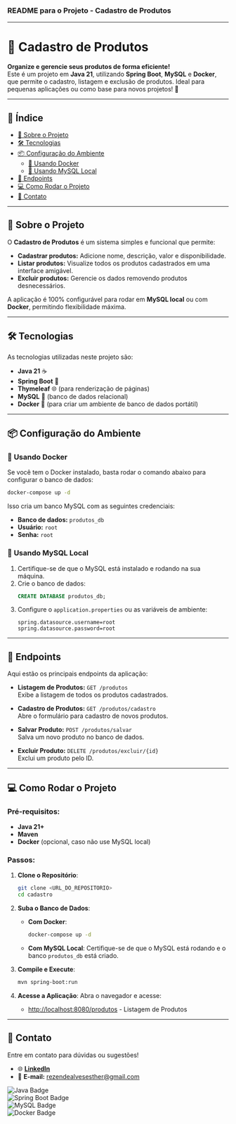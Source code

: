 ### **README para o Projeto - Cadastro de Produtos**

---

# 🛒 Cadastro de Produtos
**Organize e gerencie seus produtos de forma eficiente!**  
Este é um projeto em **Java 21**, utilizando **Spring Boot**, **MySQL** e **Docker**, que permite o cadastro,
listagem e exclusão de produtos. Ideal para pequenas aplicações ou como base para novos projetos! 🚀

---

## 📖 **Índice**
- [🚀 Sobre o Projeto](#-sobre-o-projeto)
- [🛠 Tecnologias](#-tecnologias)
- [📦 Configuração do Ambiente](#-configuração-do-ambiente)
    - [🐋 Usando Docker](#-usando-docker)
    - [🐬 Usando MySQL Local](#-usando-mysql-local)
- [📜 Endpoints](#-endpoints)
- [💻 Como Rodar o Projeto](#-como-rodar-o-projeto)
- [📧 Contato](#-contato)

---

## 🚀 **Sobre o Projeto**
O **Cadastro de Produtos** é um sistema simples e funcional que permite:
- **Cadastrar produtos:** Adicione nome, descrição, valor e disponibilidade.
- **Listar produtos:** Visualize todos os produtos cadastrados em uma interface amigável.
- **Excluir produtos:** Gerencie os dados removendo produtos desnecessários.

A aplicação é 100% configurável para rodar em **MySQL local** ou com **Docker**, permitindo flexibilidade máxima.

---

## 🛠 **Tecnologias**
As tecnologias utilizadas neste projeto são:
- **Java 21** ☕
- **Spring Boot** 🌱
- **Thymeleaf** 🌐 (para renderização de páginas)
- **MySQL** 🐬 (banco de dados relacional)
- **Docker** 🐋 (para criar um ambiente de banco de dados portátil)

---

## 📦 **Configuração do Ambiente**

### 🐋 **Usando Docker**
Se você tem o Docker instalado, basta rodar o comando abaixo para configurar o banco de dados:

```bash
docker-compose up -d
```

Isso cria um banco MySQL com as seguintes credenciais:
- **Banco de dados:** `produtos_db`
- **Usuário:** `root`
- **Senha:** `root`

### 🐬 **Usando MySQL Local**
1. Certifique-se de que o MySQL está instalado e rodando na sua máquina.
2. Crie o banco de dados:
   ```sql
   CREATE DATABASE produtos_db;
   ```
3. Configure o `application.properties` ou as variáveis de ambiente:
   ```properties
   spring.datasource.username=root
   spring.datasource.password=root
   ```

---

## 📜 **Endpoints**
Aqui estão os principais endpoints da aplicação:
- **Listagem de Produtos:** `GET /produtos`  
  Exibe a listagem de todos os produtos cadastrados.

- **Cadastro de Produtos:** `GET /produtos/cadastro`  
  Abre o formulário para cadastro de novos produtos.

- **Salvar Produto:** `POST /produtos/salvar`  
  Salva um novo produto no banco de dados.

- **Excluir Produto:** `DELETE /produtos/excluir/{id}`  
  Exclui um produto pelo ID.

---

## 💻 **Como Rodar o Projeto**

### Pré-requisitos:
- **Java 21+**
- **Maven**
- **Docker** (opcional, caso não use MySQL local)

### Passos:
1. **Clone o Repositório**:
   ```bash
   git clone <URL_DO_REPOSITORIO>
   cd cadastro
   ```

2. **Suba o Banco de Dados**:
    - **Com Docker**:
      ```bash
      docker-compose up -d
      ```
    - **Com MySQL Local**:
      Certifique-se de que o MySQL está rodando e o banco `produtos_db` está criado.

3. **Compile e Execute**:
   ```bash
   mvn spring-boot:run
   ```

4. **Acesse a Aplicação**:
   Abra o navegador e acesse:
    - [http://localhost:8080/produtos](http://localhost:8080/produtos) - Listagem de Produtos

---

## 📧 **Contato**
Entre em contato para dúvidas ou sugestões!
- 🌐 [**LinkedIn**](https://www.linkedin.com/in/estherrezende/)
- 📧 **E-mail:** [rezendealvesesther@gmail.com](mailto:rezendealvesesther@gmail.com)


![Java Badge](https://img.shields.io/badge/Java-21+-green?style=flat&logo=java)  
![Spring Boot Badge](https://img.shields.io/badge/Spring%20Boot-3.0+-green?style=flat&logo=springboot)  
![MySQL Badge](https://img.shields.io/badge/MySQL-8.0+-blue?style=flat&logo=mysql)  
![Docker Badge](https://img.shields.io/badge/Docker-Enabled-blue?style=flat&logo=docker)  
